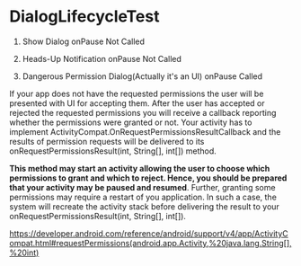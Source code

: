 # DialogLifecycleTest

1) Show Dialog
onPause Not Called

2) Heads-Up Notification
onPause Not Called

3) Dangerous Permission Dialog(Actually it's an UI)
onPause Called

If your app does not have the requested permissions the user will be presented with UI for accepting them. After the user has accepted or rejected the requested permissions you will receive a callback reporting whether the permissions were granted or not. Your activity has to implement ActivityCompat.OnRequestPermissionsResultCallback and the results of permission requests will be delivered to its onRequestPermissionsResult(int, String[], int[]) method.

<b>This method may start an activity allowing the user to choose which permissions to grant and which to reject. Hence, you should be prepared that your activity may be paused and resumed</b>. Further, granting some permissions may require a restart of you application. In such a case, the system will recreate the activity stack before delivering the result to your onRequestPermissionsResult(int, String[], int[]).

https://developer.android.com/reference/android/support/v4/app/ActivityCompat.html#requestPermissions(android.app.Activity,%20java.lang.String[],%20int)
